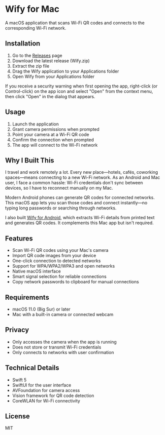 # Wify for Mac

A macOS application that scans Wi-Fi QR codes and connects to the corresponding Wi-Fi network.

## Installation

1. Go to the [Releases](https://github.com/yilinjuang/wify-mac/releases) page
2. Download the latest release (Wify.zip)
3. Extract the zip file
4. Drag the Wify application to your Applications folder
5. Open Wify from your Applications folder

If you receive a security warning when first opening the app, right-click (or Control-click) on the app icon and select "Open" from the context menu, then click "Open" in the dialog that appears.

## Usage

1. Launch the application
2. Grant camera permissions when prompted
3. Point your camera at a Wi-Fi QR code
4. Confirm the connection when prompted
5. The app will connect to the Wi-Fi network

## Why I Built This

I travel and work remotely a lot. Every new place—hotels, cafés, coworking spaces—means connecting to a new Wi-Fi network. As an Android and Mac user, I face a common hassle: Wi-Fi credentials don't sync between devices, so I have to reconnect manually on my Mac.

Modern Android phones can generate QR codes for connected networks. This macOS app lets you scan those codes and connect instantly—no typing long passwords or searching through networks.

I also built [Wify for Android](https://github.com/yilinjuang/wify), which extracts Wi-Fi details from printed text and generates QR codes. It complements this Mac app but isn't required.

## Features

- Scan Wi-Fi QR codes using your Mac's camera
- Import QR code images from your device
- One-click connection to detected networks
- Support for WPA/WPA2/WPA3 and open networks
- Native macOS interface
- Smart signal selection for reliable connections
- Copy network passwords to clipboard for manual connections

## Requirements

- macOS 11.0 (Big Sur) or later
- Mac with a built-in camera or connected webcam

## Privacy

- Only accesses the camera when the app is running
- Does not store or transmit Wi-Fi credentials
- Only connects to networks with user confirmation

## Technical Details

- Swift 5
- SwiftUI for the user interface
- AVFoundation for camera access
- Vision framework for QR code detection
- CoreWLAN for Wi-Fi connectivity

## License

MIT
